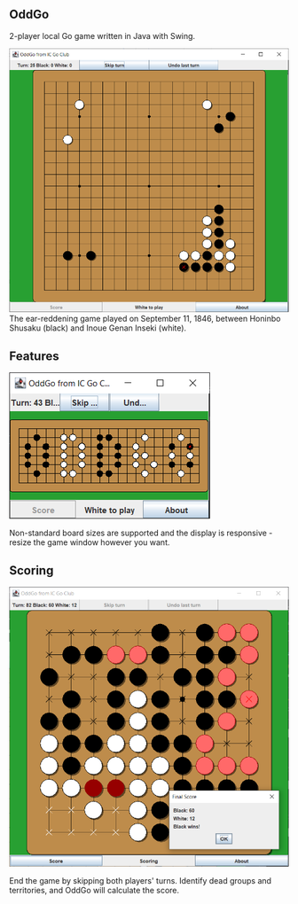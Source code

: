 OddGo
-
2-player local Go game written in Java with Swing.

![The ear-reddening game played on September 11, 1846, between Honinbo Shusaku (black) and Inoue Genan Inseki (white).](oddgo-earreddeninggame.png)
The ear-reddening game played on September 11, 1846, between Honinbo Shusaku (black) and Inoue Genan Inseki (white).

Features
-
![Tiny](oddgo-tiny.png)

Non-standard board sizes are supported and the display is responsive - resize the game window however you want.

Scoring
-
![Score](oddgo-score.png)

End the game by skipping both players' turns. Identify dead groups and territories, and OddGo will calculate the score.
